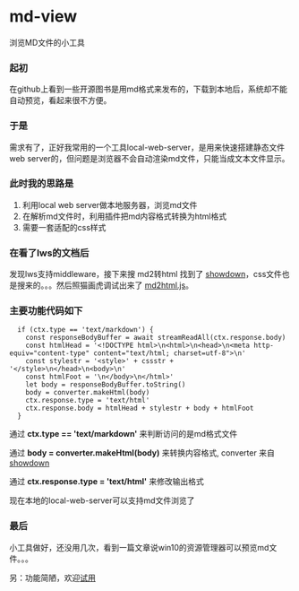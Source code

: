 # md-view 
浏览MD文件的小工具

### 起初
在github上看到一些开源图书是用md格式来发布的，下载到本地后，系统却不能自动预览，看起来很不方便。

### 于是
需求有了，正好我常用的一个工具local-web-server，是用来快速搭建静态文件web server的，但问题是浏览器不会自动渲染md文件，只能当成文本文件显示。

### 此时我的思路是
1. 利用local web server做本地服务器，浏览md文件
2. 在解析md文件时，利用插件把md内容格式转换为html格式
3. 需要一套适配的css样式

### 在看了lws的文档后
发现lws支持middleware，接下来搜 md2转html 找到了 [showdown](https://www.npmjs.com/package/showdown)，css文件也是搜来的。。。然后照猫画虎调试出来了 [md2html.js](https://github.com/weblusky/md-view/blob/main/md2html.js)。

### 主要功能代码如下
```
  if (ctx.type == 'text/markdown') {
    const responseBodyBuffer = await streamReadAll(ctx.response.body)
    const htmlHead = '<!DOCTYPE html>\n<html>\n<head>\n<meta http-equiv="content-type" content="text/html; charset=utf-8">\n'
    const stylestr = '<style>' + cssstr + '</style>\n</head>\n<body>\n'
    const htmlFoot = '\n</body>\n</html>'
    let body = responseBodyBuffer.toString()
    body = converter.makeHtml(body)
    ctx.response.type = 'text/html'
    ctx.response.body = htmlHead + stylestr + body + htmlFoot
  }
```
通过 **ctx.type == 'text/markdown'** 来判断访问的是md格式文件

通过 **body = converter.makeHtml(body)** 来转换内容格式, converter 来自 [showdown](https://www.npmjs.com/package/showdown)

通过 **ctx.response.type = 'text/html'** 来修改输出格式

现在本地的local-web-server可以支持md文件浏览了

### 最后
小工具做好，还没用几次，看到一篇文章说win10的资源管理器可以预览md文件。。。

另：功能简陋，欢迎[试用](https://github.com/weblusky/md-view)
